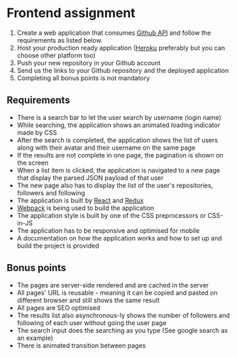 # Frontend assignment
1. Create a web application that consumes [Github API](https://developer.github.com/v3/) and follow the requirements as listed below.
2. Host your production ready application ([Heroku](http://heroku.com) preferably but you can choose other platform too)
3. Push your new repository in your Github account
4. Send us the links to your Github repository and the deployed application
5. Completing all bonus points is not mandatory
 
## Requirements
- There is a search bar to let the user search by username (login name)
- While searching, the application shows an animated loading indicator made by CSS 
- After the search is completed, the application shows the list of users along with their avatar and their username on the same page
- If the results are not complete in one page, the pagination is shown on the screen
- When a list item is clicked, the application is navigated to a new page that display the parsed JSON payload of that user
- The new page also has to display the list of the user's repositories, followers and following
- The application is built by [React](https://github.com/facebook/react) and [Redux](https://github.com/reactjs/redux)
- [Webpack](https://github.com/webpack/webpack) is being used to build the application
- The application style is built by one of the CSS preprocessors or CSS-in-JS
- The application has to be responsive and optimised for mobile
- A documentation on how the application works and how to set up and build the project is provided
 
## Bonus points 
- The pages are server-side rendered and are cached in the server
- All pages' URL is reusable - meaning it can be copied and pasted on different browser and still shows the same result
- All pages are SEO optimised
- The results list also asynchronous-ly shows the number of followers and following of each user without going the user page
- The search input does the searching as you type (See google search as an example)
- There is animated transition between pages
